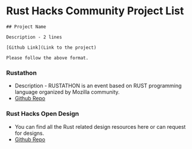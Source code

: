 # Rust Hacks Community Project List

~~~~
## Project Name

Description - 2 lines 

[Github Link](Link to the project)

Please follow the above format.
~~~~

### Rustathon
* Description - RUSTATHON is an event based on RUST programming language organized by Mozilla community. 
* [Github Repo](https://github.com/rusthacks/rustathon)

### Rust Hacks Open Design
* You can find all the Rust related design resources here or can request for designs.
* [Github Repo](https://github.com/rusthacks/OpenDesign)
